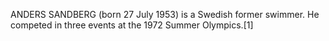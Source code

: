 ANDERS SANDBERG (born 27 July 1953) is a Swedish former swimmer. He competed in three events at the 1972 Summer Olympics.[1]
